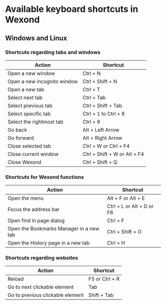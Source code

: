 # Available keyboard shortcuts in Wexond

## Windows and Linux

### Shortcuts regarding tabs and windows

| Action                      | Shortcut                     |
| --------------------------- | ---------------------------- |
| Open a new window           | Ctrl + N                     |
| Open a new incognito window | Ctrl + Shift + N             |
| Open a new tab              | Ctrl + T                     |
| Select next tab             | Ctrl + Tab                   |
| Select previous tab         | Ctrl + Shift + Tab           |
| Select specific tab         | Ctrl + 1 to Ctrl + 8         |
| Select the rightmost tab    | Ctrl + 9                     |
| Go back                     | Alt + Left Arrow             |
| Go forward                  | Alt + Right Arrow            |
| Close selected tab          | Ctrl + W or Ctrl + F4        |
| Close current window        | Ctrl + Shift + W or Alt + F4 |
| Close Wexond                | Ctrl + Shift + Q             |

### Shortcuts for Wexond functions

| Action                                  | Shortcut                  |
| --------------------------------------- | ------------------------- |
| Open the menu                           | Alt + F or Alt + E        |
| Focus the address bar                   | Ctrl + L or Alt + D or F6 |
| Open find in page dialog                | Ctrl + F                  |
| Open the Bookmarks Manager in a new tab | Ctrl + Shift + O          |
| Open the History page in a new tab      | Ctrl + H                  |

### Shortcuts regarding websites

| Action                           | Shortcut       |
| -------------------------------- | -------------- |
| Reload                           | F5 or Ctrl + R |
| Go to next clickable element     | Tab            |
| Go to previous clickable element | Shift + Tab    |
